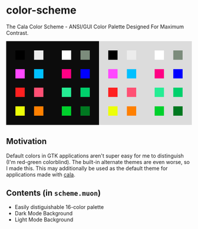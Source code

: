 # color-scheme
The Cala Color Scheme - ANSI/GUI Color Palette Designed For Maximum Contrast.

![Palette](palette.gif)

## Motivation
Default colors in GTK applications aren't super easy for me to distinguish (I'm
red-green colorblind).  The built-in alternate themes are even worse, so I made
this.  This may additionally be used as the default theme for applications made
with [cala](https://github.com/libcala/cala).

## Contents (in `scheme.muon`)
 - Easily distiguishable 16-color palette
 - Dark Mode Background
 - Light Mode Background

